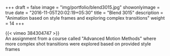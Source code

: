 +++
draft = false
image = "img/portfolio/blend3015.jpg"
showonlyimage = true
date = "2016-11-05T20:02:19+05:30"
title = "Blend 3015"
description = "Animation based on style frames and exploring complex transitions"
weight = 14
+++

{{< vimeo 384304747 >}}  
An assignment from a course called "Advanced Motion Methods" where more complex shot transitions were explored based on provided style frames